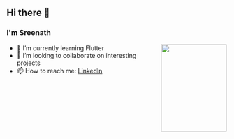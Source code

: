 ## Hi there 👋
### I'm Sreenath 
<img src="https://i.pinimg.com/originals/4a/7c/82/4a7c82f1225811fee292489f489c3770.gif" width=150 height=200 align="right"></img>
- 🌱 I’m currently learning Flutter
- 👯 I’m looking to collaborate on interesting projects
- 📫 How to reach me: [LinkedIn](https://www.linkedin.com/in/sreenath-kp-54862022a)

<!--
**sreenath-kp/sreenath-kp** is a ✨ _special_ ✨ repository because its `README.md` (this file) appears on your GitHub profile.

Here are some ideas to get you started:

- 🔭 I’m currently working on ...
- 🌱 I’m currently learning ...
- 👯 I’m looking to collaborate on ...
- 🤔 I’m looking for help with ...
- 💬 Ask me about ...
- 📫 How to reach me: ...
- 😄 Pronouns: ...
- ⚡ Fun fact: ...
-->
